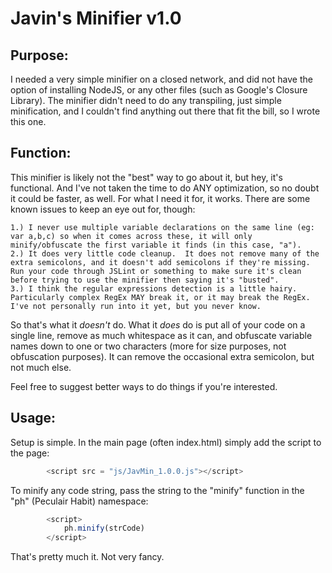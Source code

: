 # Javin's Minifier v1.0
## Purpose: 
I needed a very simple minifier on a closed network, and did not have the option of installing NodeJS, or any other files (such as Google's Closure Library).  The minifier didn't need to do any transpiling, just simple minification, and I couldn't find anything out there that fit the bill, so I wrote this one.

## Function: 
This minifier is likely not the "best" way to go about it, but hey, it's functional.  And I've not taken the time to do ANY optimization, so no doubt it could be faster, as well.  For what I need it for, it works.  There are some known issues to keep an eye out for, though: 

    1.) I never use multiple variable declarations on the same line (eg: var a,b,c) so when it comes across these, it will only minify/obfuscate the first variable it finds (in this case, "a").  
    2.) It does very little code cleanup.  It does not remove many of the extra semicolons, and it doesn't add semicolons if they're missing.  Run your code through JSLint or something to make sure it's clean before trying to use the minifier then saying it's "busted".  
    3.) I think the regular expressions detection is a little hairy.  Particularly complex RegEx MAY break it, or it may break the RegEx.  I've not personally run into it yet, but you never know. 
    
So that's what it *doesn't* do.  What it *does* do is put all of your code on a single line, remove as much whitespace as it can, and obfuscate variable names down to one or two characters (more for size purposes, not obfuscation purposes).  It can remove the occasional extra semicolon, but not much else.  

Feel free to suggest better ways to do things if you're interested.

## Usage: 
Setup is simple.  In the main page (often index.html) simply add the script to the page:

```javascript
        <script src = "js/JavMin_1.0.0.js"></script>
```
    
To minify any code string, pass the string to the "minify" function in the "ph" (Peculair Habit) namespace:  

```javascript
        <script>
            ph.minify(strCode)
        </script>
```

That's pretty much it.  Not very fancy.
